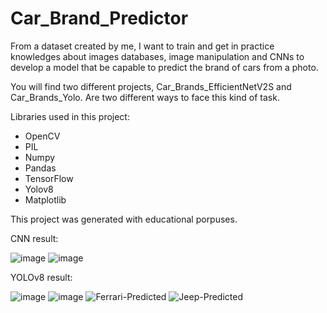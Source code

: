 # Car_Brand_Predictor

From a dataset created by me, I want to train and get in practice knowledges about images databases, image manipulation and CNNs to develop a model that be capable to predict the brand of cars from a photo.

You will find two different projects, Car_Brands_EfficientNetV2S and Car_Brands_Yolo. Are two different ways to face this kind of task. 

Libraries used in this project:
* OpenCV
* PIL
* Numpy
* Pandas
* TensorFlow
* Yolov8
* Matplotlib

This project was generated with educational porpuses.

CNN result:

![image](https://github.com/Santi-H-98/Car_Brand_Predictor/assets/147663147/bbe6527a-1e61-40c0-b347-72763061f5df)
![image](https://github.com/Santi-H-98/Car_Brand_Predictor/assets/147663147/284b20aa-a606-4558-b1e6-43f877bf7110)


YOLOv8 result:

![image](https://github.com/Santi-H-98/Car_Brand_Predictor/assets/147663147/457c02d3-2334-4dd3-ad98-a8792a45e3ec)
![image](https://github.com/Santi-H-98/Car_Brand_Predictor/assets/147663147/49451f1e-ff11-4892-a97e-ca4d6c90a721)
![Ferrari-Predicted](https://github.com/Santi-H-98/Car_Brand_Predictor/assets/147663147/847c5c7a-5203-4524-a0a0-cbe8116dd6ea)
![Jeep-Predicted](https://github.com/Santi-H-98/Car_Brand_Predictor/assets/147663147/54ba5bf8-e63e-4501-8cbe-1aa51ec2869c)

